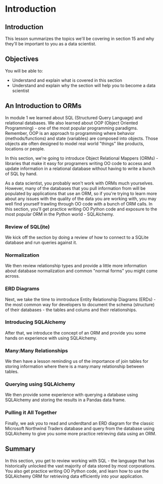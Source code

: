 
# Introduction

## Introduction
This lesson summarizes the topics we'll be covering in section 15 and why they'll be important to you as a data scientist.

## Objectives
You will be able to:
* Understand and explain what is covered in this section
* Understand and explain why the section will help you to become a data scientist

## An Introduction to ORMs

In module 1 we learned about SQL (Structured Query Language) and relational databases. We also learned about OOP (Object Oriented Programming) - one of the most popular programming paradigms. Remember, OOP is an approach to programming where behavior (methods/functions) and state (variables) are composed into objects. Those objects ate often designed to model real world "things" like products, locations or people.

In this section, we're going to introduce Object Relational Mappers (ORMs) - libraries that make it easy for programers writing OO code to access and update information in a relational database without having to write a bunch of SQL by hand.

As a data scientist, you probably won't work with ORMs much yourselves. However, many of the databases that you pull information from will be populated by applications that use an ORM, so if you're trying to learn more about any issues with the quality of the data you are working with, you may well find yourself trawling through OO code with a bunch of ORM calls. In this section, you'll get practice writing OO Python code and exposure to the most popular ORM in the Python world - SQLAlchemy.

### Review of SQL(ite)

We kick off the section by doing a review of how to connect to a SQLite database and run queries against it. 

### Normalization

We then review relationship types and provide a little more information about database normalization and common "normal forms" you might come across.

### ERD Diagrams

Next, we take the time to imntroduce Entity Relationship Diagrams (ERDs) - the most common way for developers to document the schema (structure) of their databases - the tables and colums and their relationships.

### Introducing SQLAlchemy

After that, we introduce the concept of an ORM and provide you some hands on experience with using SQLAlchemy.

### Many:Many Relationships

We then have a lesson reminding us of the importance of join tables for storing information where there is a many:many relationship between tables.

### Querying using SQLAlchemy

We then provide some experience with querying a database using SQLAlchemy and storing the results in a Pandas data frame.

### Pulling it All Together

Finally, we ask you to read and underdtand an ERD diagram for the classic Microsoft Northwind Traders database and query from the database using SQLAlchemy to give you some more practice retrieving data using an ORM.


## Summary

In this section, you get to review working with SQL - the language that has historically unlocked the vast majority of data stored by most corporations. You also get practice writing OO Python code, and learn how to use the SQLAlchemy ORM for retrieving data efficiently into your application.

